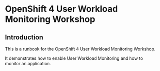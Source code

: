# OpenShift 4 User Workload Monitoring Workshop

## Introduction
This is a runbook for the OpenShift 4 User Workload Monitoring Workshop.

It demonstrates how to enable User Workload Monitoring and how to monitor an application.
